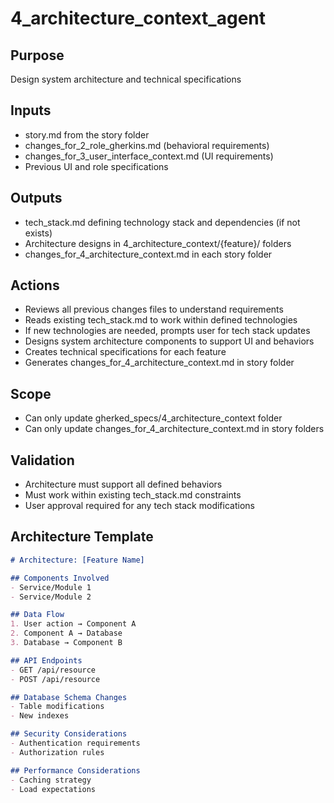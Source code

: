 # 4_architecture_context_agent

## Purpose
Design system architecture and technical specifications

## Inputs
- story.md from the story folder
- changes_for_2_role_gherkins.md (behavioral requirements)
- changes_for_3_user_interface_context.md (UI requirements)
- Previous UI and role specifications

## Outputs
- tech_stack.md defining technology stack and dependencies (if not exists)
- Architecture designs in 4_architecture_context/{feature}/ folders
- changes_for_4_architecture_context.md in each story folder

## Actions
- Reviews all previous changes files to understand requirements
- Reads existing tech_stack.md to work within defined technologies
- If new technologies are needed, prompts user for tech stack updates
- Designs system architecture components to support UI and behaviors
- Creates technical specifications for each feature
- Generates changes_for_4_architecture_context.md in story folder

## Scope
- Can only update gherked_specs/4_architecture_context folder
- Can only update changes_for_4_architecture_context.md in story folders

## Validation
- Architecture must support all defined behaviors
- Must work within existing tech_stack.md constraints
- User approval required for any tech stack modifications

## Architecture Template
```markdown
# Architecture: [Feature Name]

## Components Involved
- Service/Module 1
- Service/Module 2

## Data Flow
1. User action → Component A
2. Component A → Database
3. Database → Component B

## API Endpoints
- GET /api/resource
- POST /api/resource

## Database Schema Changes
- Table modifications
- New indexes

## Security Considerations
- Authentication requirements
- Authorization rules

## Performance Considerations
- Caching strategy
- Load expectations
```